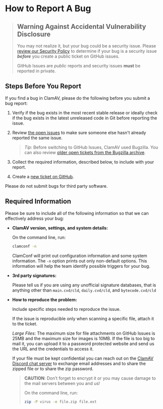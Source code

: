 # How to Report A Bug

> ## Warning Against Accidental Vulnerability Disclosure
>
> You may not realize it, but your bug could be a security issue. Please [review our Security Policy](https://github.com/Cisco-Talos/clamav/security) to determine if your bug is a security issue ***before*** you create a public ticket on GitHub issues.
>
> GitHub Issues are *public* reports and security issues **must** be reported in private.

## Steps Before You Report

If you find a bug in ClamAV, please do the following before you submit a bug report:

1. Verify if the bug exists in the most recent stable release or ideally check if the bug exists in the latest unreleased code in Git before reporting the issue.

2. Review [the open issues](https://github.com/Cisco-Talos/clamav/issues?q=is%3Aopen+is%3Aissue) to make sure someone else hasn't already reported the same issue.

   > _Tip_: Before switching to GitHub Issues, ClamAV used Bugzilla. You can also review [older open tickets from the Bugzilla archive](https://bugzilla.clamav.net/buglist.cgi?bug_status=UNCONFIRMED&bug_status=NEW&bug_status=ASSIGNED&bug_status=NEEDINFO&bug_status=REOPENED&classification=ClamAV&limit=0&list_id=162358&order=changeddate%20DESC%2Cbug_status%2Cpriority%2Cassigned_to%2Cbug_id&product=ClamAV&query_format=advanced&resolution=---).

3. Collect the required information, described below, to include with your report.

4. Create a [new ticket on GitHub](https://github.com/Cisco-Talos/clamav/issues/new).

Please do not submit bugs for third party software.

## Required Information

Please be sure to include all of the following information so that we can effectively address your bug:

+ __ClamAV version, settings, and system details:__

  On the command line, run:
  ```bash
  clamconf -n
  ```

  ClamConf will print out configuration information and some system information. The `-n` option prints out only non-default options. This information will help the team identify possible triggers for your bug.

+ __3rd party signatures:__

  Please tell us if you are using any unofficial signature databases, that is anything other than `main.cvd/cld`, `daily.cvd/cld`, and `bytecode.cvd/cld`

+ __How to reproduce the problem:__

  Include specific steps needed to reproduce the issue.

  If the issue is reproducible only when scanning a specific file, attach it to the ticket.

  *Large Files*: The maximum size for file attachments on GitHub Issues is 25MB and the maximum size for images is 10MB. If the file is too big to mail it, you can upload it to a password protected website and send us the URL and the credentials to access it.

  If your file must be kept confidential you can reach out on the [ClamAV Discord chat server](https://discord.gg/6vNAqWnVgw) to exchange email addresses and to share the zipped file or to share the zip password.

  > **CAUTION**: Don’t forget to encrypt it or you may cause damage to the mail servers between you and us!
  >
  > On the command line, run:
  > ```bash
  > zip -P virus -e file.zip file.ext
  > ```
